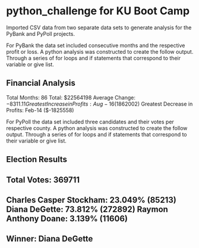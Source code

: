 # python_challenge for KU Boot Camp

Imported CSV data from two separate data sets to generate analysis for the PyBank and PyPoll projects.

For PyBank the data set included consecutive months and the respective profit or loss. 
A python analysis was constructed to create the follow output.
Through a series of for loops and if statements that correspond to their variable or give list.

Financial Analysis
----------------------------
Total Months: 86
Total: $22564198
Average Change: $-8311.11
Greatest Increase in Profits: Aug-16 ($1862002)
Greatest Decrease in Profits: Feb-14 ($-1825558)

For PyPoll the data set included three candidates and their votes per respective county.
A python analysis was constructed to create the follow output.
Through a series of for loops and if statements that correspond to their variable or give list.

Election Results
-------------------------
Total Votes: 369711
-------------------------
Charles Casper Stockham: 23.049% (85213)
Diana DeGette: 73.812% (272892)
Raymon Anthony Doane: 3.139% (11606)
-------------------------
Winner: Diana DeGette
-------------------------
